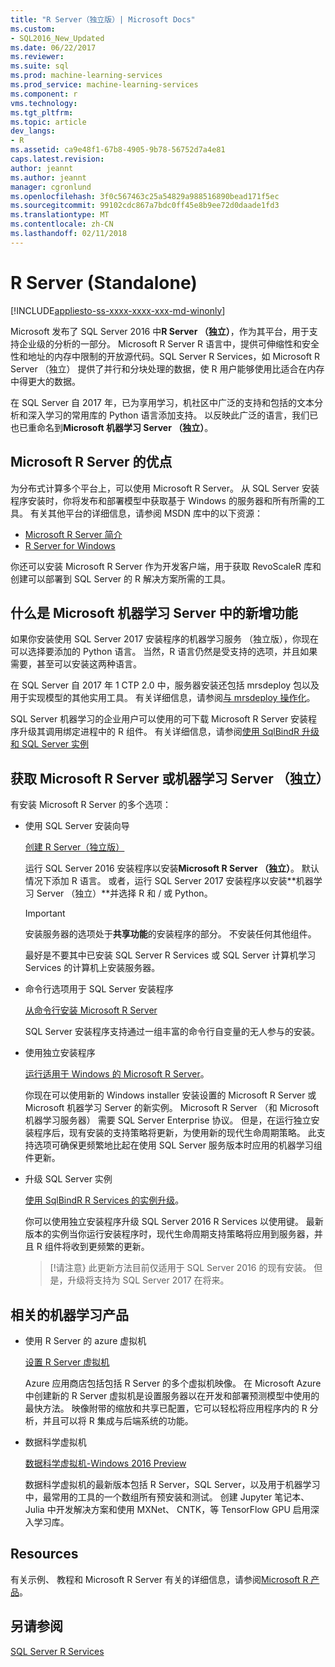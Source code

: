 ```yaml
---
title: "R Server（独立版）| Microsoft Docs"
ms.custom:
- SQL2016_New_Updated
ms.date: 06/22/2017
ms.reviewer: 
ms.suite: sql
ms.prod: machine-learning-services
ms.prod_service: machine-learning-services
ms.component: r
vms.technology: 
ms.tgt_pltfrm: 
ms.topic: article
dev_langs:
- R
ms.assetid: ca9e48f1-67b8-4905-9b78-56752d7a4e81
caps.latest.revision: 
author: jeannt
ms.author: jeannt
manager: cgronlund
ms.openlocfilehash: 3f0c567463c25a54829a988516890bead171f5ec
ms.sourcegitcommit: 99102cdc867a7bdc0ff45e8b9ee72d0daade1fd3
ms.translationtype: MT
ms.contentlocale: zh-CN
ms.lasthandoff: 02/11/2018
---
```

# <a name="r-server-standalone"></a>R Server (Standalone)
[!INCLUDE[appliesto-ss-xxxx-xxxx-xxx-md-winonly](../../includes/appliesto-ss-xxxx-xxxx-xxx-md-winonly.md)]

Microsoft 发布了 SQL Server 2016 中**R Server （独立）**，作为其平台，用于支持企业级的分析的一部分。  Microsoft R Server R 语言中，提供可伸缩性和安全性和地址的内存中限制的开放源代码。SQL Server R Services，如 Microsoft R Server （独立） 提供了并行和分块处理的数据，使 R 用户能够使用比适合在内存中得更大的数据。

在 SQL Server 自 2017 年，已为享用学习，机社区中广泛的支持和包括的文本分析和深入学习的常用库的 Python 语言添加支持。  以反映此广泛的语言，我们已也已重命名到**Microsoft 机器学习 Server （独立）**。

## <a name="benefits-of-microsoft-r-server"></a>Microsoft R Server 的优点

为分布式计算多个平台上，可以使用 Microsoft R Server。 从 SQL Server 安装程序安装时，你将发布和部署模型中获取基于 Windows 的服务器和所有所需的工具。 有关其他平台的详细信息，请参阅 MSDN 库中的以下资源：

+ [Microsoft R Server 简介](https://msdn.microsoft.com/microsoft-r/rserver)
+ [R Server for Windows](https://msdn.microsoft.com/microsoft-r/rserver-install-windows)

你还可以安装 Microsoft R Server 作为开发客户端，用于获取 RevoScaleR 库和创建可以部署到 SQL Server 的 R 解决方案所需的工具。

## <a name="whats-new-in-microsoft-machine-learning-server"></a>什么是 Microsoft 机器学习 Server 中的新增功能

如果你安装使用 SQL Server 2017 安装程序的机器学习服务 （独立版），你现在可以选择要添加的 Python 语言。 当然，R 语言仍然是受支持的选项，并且如果需要，甚至可以安装这两种语言。
 
在 SQL Server 自 2017 年 1 CTP 2.0 中，服务器安装还包括 mrsdeploy 包以及用于实现模型的其他实用工具。 有关详细信息，请参阅[与 mrsdeploy 操作化](../../advanced-analytics/operationalization-with-mrsdeploy.md)。

SQL Server 机器学习的企业用户可以使用的可下载 Microsoft R Server 安装程序升级其调用绑定进程中的 R 组件。 有关详细信息，请参阅[使用 SqlBindR 升级和 SQL Server 实例](use-sqlbindr-exe-to-upgrade-an-instance-of-sql-server.md)

## <a name="get-microsoft-r-server-or-machine-learning-server-standalone"></a>获取 Microsoft R Server 或机器学习 Server （独立）

 有安装 Microsoft R Server 的多个选项：

+ 使用 SQL Server 安装向导

  [创建 R Server（独立版）](../r/create-a-standalone-r-server.md)

  运行 SQL Server 2016 安装程序以安装**Microsoft R Server （独立）**。 默认情况下添加 R 语言。
  或者，运行 SQL Server 2017 安装程序以安装**机器学习 Server （独立）**并选择 R 和 / 或 Python。

  > [!IMPORTANT]
  > 安装服务器的选项处于**共享功能**的安装程序的部分。 不安装任何其他组件。
  >
  > 最好是不要其中已安装 SQL Server R Services 或 SQL Server 计算机学习 Services 的计算机上安装服务器。

+ 命令行选项用于 SQL Server 安装程序

  [从命令行安装 Microsoft R Server](../r/install-microsoft-r-server-from-the-command-line.md)

  SQL Server 安装程序支持通过一组丰富的命令行自变量的无人参与的安装。

+ 使用独立安装程序

  [运行适用于 Windows 的 Microsoft R Server](https://msdn.microsoft.com/microsoft-r/rserver-install-windows)。

  你现在可以使用新的 Windows installer 安装设置的 Microsoft R Server 或 Microsoft 机器学习 Server 的新实例。  Microsoft R Server （和 Microsoft 机器学习服务器） 需要 SQL Server Enterprise 协议。 但是，在运行独立安装程序后，现有安装的支持策略将更新，为使用新的现代生命周期策略。 此支持选项可确保更频繁地比起在使用 SQL Server 服务版本时应用的机器学习组件更新。

  
+ 升级 SQL Server 实例

  [使用 SqlBindR R Services 的实例升级](./use-sqlbindr-exe-to-upgrade-an-instance-of-sql-server.md)。
  
  你可以使用独立安装程序升级 SQL Server 2016 R Services 以使用键。 最新版本的实例当你运行安装程序时，现代生命周期支持策略将应用到服务器，并且 R 组件将收到更频繁的更新。
  
  > [!请注意} 此更新方法目前仅适用于 SQL Server 2016 的现有安装。 但是，升级将支持为 SQL Server 2017 在将来。

## <a name="related-machine-learning-products"></a>相关的机器学习产品

+ 使用 R Server 的 azure 虚拟机

  [设置 R Server 虚拟机](../../advanced-analytics/r-services/provision-the-r-server-only-sql-server-2016-enterprise-vm-on-azure.md)
  
  Azure 应用商店包括包括 R Server 的多个虚拟机映像。 在 Microsoft Azure 中创建新的 R Server 虚拟机是设置服务器以在开发和部署预测模型中使用的最快方法。 映像附带的缩放和共享已配置，它可以轻松将应用程序内的 R 分析，并且可以将 R 集成与后端系统的功能。

+ 数据科学虚拟机

  [数据科学虚拟机-Windows 2016 Preview](http://aka.ms/dsvm/win2016)

  数据科学虚拟机的最新版本包括 R Server，SQL Server，以及用于机器学习中，最常用的工具的一个数组所有预安装和测试。 创建 Jupyter 笔记本、 Julia 中开发解决方案和使用 MXNet、 CNTK，等 TensorFlow GPU 启用深入学习库。

## <a name="resources"></a>Resources

有关示例、 教程和 Microsoft R Server 有关的详细信息，请参阅[Microsoft R 产品](https://msdn.microsoft.com/microsoft-r/microsoft-r-getting-started)。

## <a name="see-also"></a>另请参阅

 [SQL Server R Services](../../advanced-analytics/r/sql-server-r-services.md)

